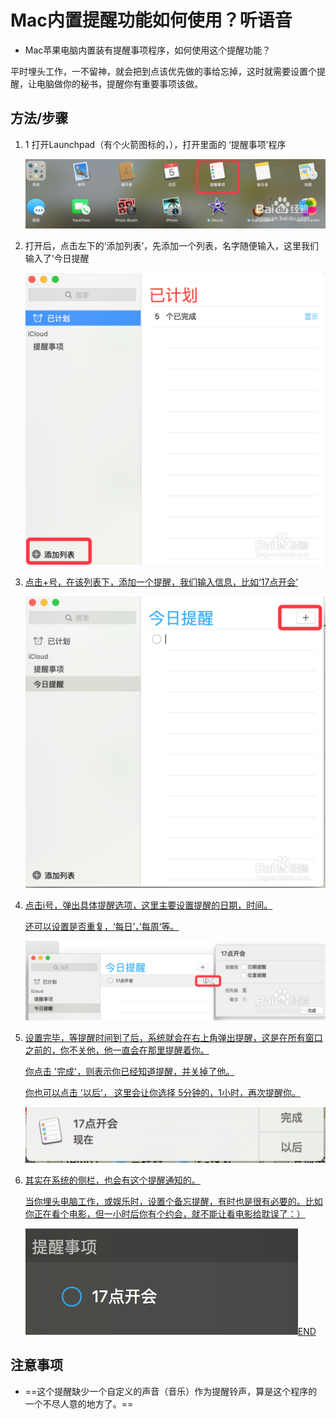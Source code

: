 # Mac内置提醒功能如何使用？听语音

-   Mac苹果电脑内置装有提醒事项程序，如何使用这个提醒功能？

平时埋头工作，一不留神，就会把到点该优先做的事给忘掉，这时就需要设置个提醒，让电脑做你的秘书，提醒你有重要事项该做。

## 方法/步骤

1.  1 打开Launchpad（有个火箭图标的，），打开里面的 ‘提醒事项’程序

    [![Mac内置提醒功能如何使用？](imgs/4ec2d5628535e5ddacf3a3777cc6a7efcf1b62be.jpg)](http://jingyan.baidu.com/album/6f2f55a17d9de9b5b93e6cef.html?picindex=1)

2.  打开后，点击左下的‘添加列表’，先添加一个列表，名字随便输入，这里我们输入了‘今日提醒

    [![Mac内置提醒功能如何使用？](imgs/bd315c6034a85edfed6bf88b43540923dc5475b6-20200712221217941.jpg)](http://jingyan.baidu.com/album/6f2f55a17d9de9b5b93e6cef.html?picindex=2)

3.  [点击+号，在该列表下，添加一个提醒，我们输入信息，比如‘17点开会’](http://jingyan.baidu.com/album/6f2f55a17d9de9b5b93e6cef.html?picindex=2)

    [![Mac内置提醒功能如何使用？](imgs/3ac79f3df8dcd1003c0bfe89788b4710b8122f86-20200712221217950.jpg)](http://jingyan.baidu.com/album/6f2f55a17d9de9b5b93e6cef.html?picindex=3)

4.  [点击i号，弹出具体提醒选项，这里主要设置提醒的日期，时间。](http://jingyan.baidu.com/album/6f2f55a17d9de9b5b93e6cef.html?picindex=3)

    [还可以设置是否重复，‘每日’，’每周‘等。](http://jingyan.baidu.com/album/6f2f55a17d9de9b5b93e6cef.html?picindex=3)

    [![Mac内置提醒功能如何使用？](imgs/960a304e251f95caaabc941ec3177f3e660952c8.jpg)](http://jingyan.baidu.com/album/6f2f55a17d9de9b5b93e6cef.html?picindex=4)

5.  [设置完毕，等提醒时间到了后，系统就会在右上角弹出提醒，这是在所有窗口之前的，你不关他，他一直会在那里提醒着你。](http://jingyan.baidu.com/album/6f2f55a17d9de9b5b93e6cef.html?picindex=4)

    [你点击 '完成'，则表示你已经知道提醒，并关掉了他。](http://jingyan.baidu.com/album/6f2f55a17d9de9b5b93e6cef.html?picindex=4)

    [你也可以点击 '以后'， 这里会让你选择 5分钟的，1小时，再次提醒你。](http://jingyan.baidu.com/album/6f2f55a17d9de9b5b93e6cef.html?picindex=4)

    [![Mac内置提醒功能如何使用？](imgs/aa64034f78f0f73615b04aa90055b319eac413cf-20200712221217965.jpg)](http://jingyan.baidu.com/album/6f2f55a17d9de9b5b93e6cef.html?picindex=5)

6.  [其实在系统的侧栏，也会有这个提醒通知的。](http://jingyan.baidu.com/album/6f2f55a17d9de9b5b93e6cef.html?picindex=5)

    [当你埋头电脑工作，或娱乐时，设置个备忘提醒，有时也是很有必要的。比如你正在看个电影，但一小时后你有个约会，就不能让看电影给耽误了：）](http://jingyan.baidu.com/album/6f2f55a17d9de9b5b93e6cef.html?picindex=5)

    [![Mac内置提醒功能如何使用？](imgs/08f790529822720e0e58e45271cb0a46f31fab87.jpg)END](http://jingyan.baidu.com/album/6f2f55a17d9de9b5b93e6cef.html?picindex=6)

## 注意事项

-   ==这个提醒缺少一个自定义的声音（音乐）作为提醒铃声，算是这个程序的一个不尽人意的地方了。==

